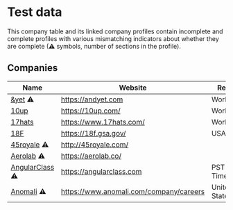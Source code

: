 # Test data

This company table and its linked company profiles contain incomplete and
complete profiles with various mismatching indicators about whether they are
complete (⚠ symbols, number of sections in the profile).

## Companies

Name | Website | Region
------------ | ------- | -------
[&yet](/company-profiles/and-yet.md) ⚠ | https://andyet.com | Worldwide
[10up](/company-profiles/10up.md) | https://10up.com/ | Worldwide
[17hats](/company-profiles/17hats.md) | https://www.17hats.com/ | Worldwide
[18F](/company-profiles/18f.md) | https://18f.gsa.gov/ | USA
[45royale](/company-profiles/45royale.md) ⚠ | http://45royale.com/ |
[Aerolab](/company-profiles/aerolab.md) ⚠ | https://aerolab.co/ |
[AngularClass](/company-profiles/angularclass.md) ⚠️ | https://angularclass.com | PST Timezone
[Anomali](/company-profiles/anomali.md) ⚠️️ | https://www.anomali.com/company/careers | United States
